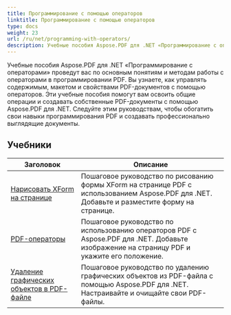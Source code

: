 ```yaml
---
title: Программирование с помощью операторов
linktitle: Программирование с помощью операторов
type: docs
weight: 23
url: /ru/net/programming-with-operators/
description: Учебные пособия Aspose.PDF для .NET «Программирование с операторами» научат вас основным методам работы с операторами в программировании PDF.
---
```


Учебные пособия Aspose.PDF для .NET «Программирование с операторами» проведут вас по основным понятиям и методам работы с операторами в программировании PDF. Вы узнаете, как управлять содержимым, макетом и свойствами PDF-документов с помощью операторов. Эти учебные пособия помогут вам освоить общие операции и создавать собственные PDF-документы с помощью Aspose.PDF для .NET. Следуйте этим руководствам, чтобы обогатить свои навыки программирования PDF и создавать профессионально выглядящие документы.

## Учебники
| Заголовок | Описание |
| --- | --- | 
| [Нарисовать XForm на странице](./draw-xform-on-page/) | Пошаговое руководство по рисованию формы XForm на странице PDF с использованием Aspose.PDF для .NET. Добавьте и разместите форму на странице. |  
| [PDF-операторы](./pdf-operators/) | Пошаговое руководство по использованию операторов PDF с Aspose.PDF для .NET. Добавьте изображение на страницу PDF и укажите его положение. |  
| [Удаление графических объектов в PDF-файле](./remove-graphics-objects/) | Пошаговое руководство по удалению графических объектов из PDF-файла с помощью Aspose.PDF для .NET. Настраивайте и очищайте свои PDF-файлы. |  